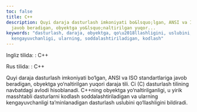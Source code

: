 ```yaml
---
toc: false
title: C++
description: Quyi daraja dasturlash imkoniyati bo&lsquo;lgan, ANSI va ISO standartlariga
  javob beradigan, obyektga yo&lsquo;naltirilgan yuqor...
keywords: "dasturlash, daraja, obyektga, qo\u2018llashligini, uslubini, ta\u2019minlanadigan,
  kengayuvchanligi, ularning, soddalashtiriladigan, kodlash"
---
```


Ingliz tilida:
:   С++

Rus tilida:
:   С++

Quyi daraja dasturlash imkoniyati bo‘lgan, ANSI va ISO standartlariga javob beradigan, obyektga yo‘naltirilgan yuqori daraja tili. Ci (C) dasturlash tilining navbatdagi avlodi hisoblanadi. C++ning obyektga yo‘naltirilganligi, u yirik masshtabli dasturlarni kodlash soddalashtiriladigan va ularning kengayuvchanligi ta’minlanadigan dasturlash uslubini qo‘llashligini bildiradi.